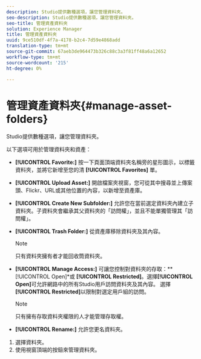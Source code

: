 ```yaml
---
description: Studio提供數種選項，讓您管理資料夾。
seo-description: Studio提供數種選項，讓您管理資料夾。
seo-title: 管理資產資料夾
solution: Experience Manager
title: 管理資產資料夾
uuid: 9ce510df-4f7a-4178-b2c4-7d59e4868add
translation-type: tm+mt
source-git-commit: 67aeb3de964473b326c88c3a3f81ff48a6a12652
workflow-type: tm+mt
source-wordcount: '215'
ht-degree: 0%

---
```



# 管理資產資料夾{#manage-asset-folders}

Studio提供數種選項，讓您管理資料夾。

以下選項可用於管理資料夾和資產：

* **[!UICONTROL Favorite:]** 按一下頁面頂端資料夾名稱旁的星形圖示，以標籤資料夾，並將它新增至您的清 **[!UICONTROL Favorites]** 單。

* **[!UICONTROL Upload Asset:]** 開啟檔案夾視窗，您可從其中搜尋並上傳案頭、Flickr、URL或其他位置的內容，以新增至資產庫。
* **[!UICONTROL Create New Subfolder:]** 允許您在當前選定資料夾內建立子資料夾。子資料夾會繼承其父資料夾的「訪問權」，並且不能單獨管理其「訪問權」。
* **[!UICONTROL Trash Folder:]** 從資產庫移除資料夾及其內容。

   >[!NOTE]
   >
   >只有資料夾擁有者才能回收筒資料夾。

* **[!UICONTROL Manage Access:]** 可讓您控制對資料夾的存取：**  [!UICONTROL Open]*或 **[!UICONTROL Restricted]**。選擇&#x200B;**[!UICONTROL Open]**&#x200B;可允許網路中的所有Studio用戶訪問資料夾及其內容。 選擇&#x200B;**[!UICONTROL Restricted]**&#x200B;以限制對選定用戶組的訪問。

   >[!NOTE]
   >
   >只有擁有存取資料夾權限的人才能管理存取權。

* **[!UICONTROL Rename:]** 允許您更名資料夾。

1. 選擇資料夾。
1. 使用視窗頂端的按鈕來管理資料夾。
